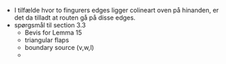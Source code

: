 * I tilfælde hvor to fingurers edges ligger colineart oven på hinanden, er det da tilladt at routen gå på disse edges.
* spørgsmål til section 3.3
  - Bevis for Lemma 15
  - triangular flaps
  - boundary source (v,w,l)
  - 
